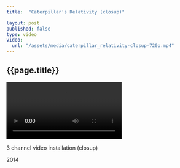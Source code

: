 ```yaml
---
title:  "Caterpillar's Relativity (closup)"

layout: post
published: false
type: video
video: 
  url: "/assets/media/caterpillar_relativity-closup-720p.mp4"
---
```


## {{page.title}}

<video controls src="/assets/media/caterpillar_relativity-closup-720p.mp4"></video>

3 channel video installation (closup)

2014

<!-- more -->